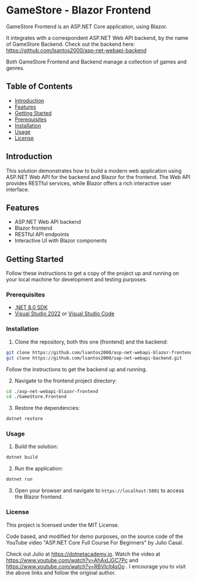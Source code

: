 # GameStore - Blazor Frontend

GameStore Frontend is an ASP.NET Core application, using Blazor.

It integrates with a correspondent ASP.NET Web API backend, by the name of GameStore Backend. Check out the backend here: https://github.com/lsantos2000/asp-net-webapi-backend

Both GameStore Frontend and Backend manage a collection of games and genres.

## Table of Contents

- [Introduction](#introduction)
- [Features](#features)
- [Getting Started](#getting-started)
- [Prerequisites](#prerequisites)
- [Installation](#installation)
- [Usage](#usage)
- [License](#license)

## Introduction

This solution demonstrates how to build a modern web application using ASP.NET Web API for the backend and Blazor for the frontend. The Web API provides RESTful services, while Blazor offers a rich interactive user interface.

## Features

- ASP.NET Web API backend
- Blazor frontend
- RESTful API endpoints
- Interactive UI with Blazor components

## Getting Started

Follow these instructions to get a copy of the project up and running on your local machine for development and testing purposes.

### Prerequisites

- [.NET 8.0 SDK](https://dotnet.microsoft.com/download/dotnet/8.0)
- [Visual Studio 2022](https://visualstudio.microsoft.com/vs/) or [Visual Studio Code](https://code.visualstudio.com/)

### Installation

1. Clone the repository, both this one (frontend) and the backend:

```sh
git clone https://github.com/lsantos2000/asp-net-webapi-blazor-frontend.git
git clone https://github.com/lsantos2000/sap-net-webapi-backend.git
```

Follow the instructions to get the backend up and running.

2. Navigate to the frontend project directory:

```sh
cd ./asp-net-webapi-blazor-frontend
cd ./GameStore.Frontend
```

3. Restore the dependencies:

```sh
dotnet restore
```

### Usage

1. Build the solution:

```sh
dotnet build
```

2. Run the application:

```sh
dotnet run
```

3. Open your browser and navigate to `https://localhost:5001` to access the Blazor frontend.

### License

This project is licensed under the MIT License.

Code based, and modified for demo purposes, on the source code of the YouTube video "ASP.NET Core Full Course For Beginners" by Julio Casal.

Check out Julio at https://dotnetacademy.io.
Watch the video at https://www.youtube.com/watch?v=AhAxLiGC7Pc and https://www.youtube.com/watch?v=RBVIclt4sOo .
I encourage you to visit the above links and follow the original author.
